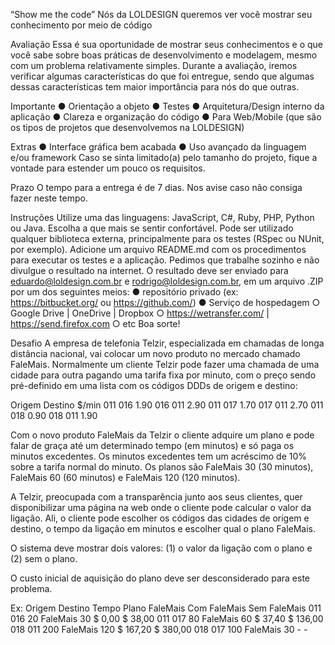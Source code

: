 “Show me the code”
Nós da LOLDESIGN queremos ver você mostrar seu conhecimento por meio de código

Avaliação
Essa é sua oportunidade de mostrar seus conhecimentos e o que você sabe sobre boas
práticas de desenvolvimento e modelagem, mesmo com um problema relativamente simples.
Durante a avaliação, iremos verificar algumas características do que foi entregue, sendo que
algumas dessas características tem maior importância para nós do que outras.

Importante
● Orientação a objeto
● Testes
● Arquitetura/Design interno da aplicação
● Clareza e organização do código
● Para Web/Mobile (que são os tipos de projetos que desenvolvemos na LOLDESIGN)

Extras
● Interface gráfica bem acabada
● Uso avançado da linguagem e/ou framework
Caso se sinta limitado(a) pelo tamanho do projeto, fique a vontade para estender um pouco os requisitos.

Prazo
O tempo para a entrega é de 7 dias. Nos avise caso não consiga fazer neste tempo. 

Instruções
Utilize uma das linguagens: JavaScript, C#, Ruby, PHP, Python ou Java. Escolha a que mais
se sentir confortável. Pode ser utilizado qualquer biblioteca externa, principalmente para os
testes (RSpec ou NUnit, por exemplo). Adicione um arquivo README.md com os
procedimentos para executar os testes e a aplicação.
Pedimos que trabalhe sozinho e não divulgue o resultado na internet.
O resultado deve ser enviado para eduardo@loldesign.com.br e rodrigo@loldesign.com.br,
em um arquivo .ZIP por um dos seguintes meios:
● repositório privado (ex: https://bitbucket.org/ ou https://github.com/)
● Serviço de hospedagem
○ Google Drive | OneDrive | Dropbox
○ https://wetransfer.com/ | https://send.firefox.com
○ etc
Boa sorte!

Desafio
A empresa de telefonia Telzir, especializada em chamadas de longa distância nacional, vai
colocar um novo produto no mercado chamado FaleMais.
Normalmente um cliente Telzir pode fazer uma chamada de uma cidade para outra pagando
uma tarifa fixa por minuto, com o preço sendo pré-definido em uma lista com os códigos DDDs
de origem e destino:

Origem Destino $/min
011 016 1.90
016 011 2.90
011 017 1.70
017 011 2.70
011 018 0.90
018 011 1.90 

Com o novo produto FaleMais da Telzir o cliente adquire um plano e pode falar de graça até
um determinado tempo (em minutos) e só paga os minutos excedentes. 
Os minutos excedentes tem um acréscimo de 10% sobre a tarifa normal do minuto. 
Os planos são FaleMais 30 (30 minutos), FaleMais 60 (60 minutos) e FaleMais 120 (120 minutos).

A Telzir, preocupada com a transparência junto aos seus clientes, quer disponibilizar uma
página na web onde o cliente pode calcular o valor da ligação. Ali, o cliente pode escolher os
códigos das cidades de origem e destino, o tempo da ligação em minutos e escolher qual o
plano FaleMais. 

O sistema deve mostrar dois valores: (1) o valor da ligação com o plano e (2)
sem o plano. 

O custo inicial de aquisição do plano deve ser desconsiderado para este
problema.

Ex:
Origem Destino Tempo Plano FaleMais Com FaleMais Sem FaleMais
011 016 20 FaleMais 30 $ 0,00 $ 38,00
011 017 80 FaleMais 60 $ 37,40 $ 136,00
018 011 200 FaleMais 120 $ 167,20 $ 380,00
018 017 100 FaleMais 30 - - 